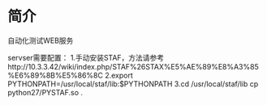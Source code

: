 # 简介

自动化测试WEB服务

servser需要配置：
1.手动安装STAF，方法请参考http://10.3.3.42/wiki/index.php/STAF%26STAX%E5%AE%89%E8%A3%85%E6%89%8B%E5%86%8C
2.export PYTHONPATH=/usr/local/staf/lib:$PYTHONPATH
3.cd /usr/local/staf/lib
  cp python27/PYSTAF.so .
